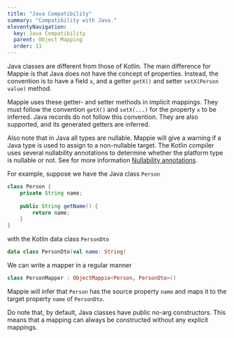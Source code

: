 ```yaml
---
title: "Java Compatibility"
summary: "Compatibility with Java."
eleventyNavigation:
  key: Java Compatibility
  parent: Object Mapping
  order: 11
---
```


Java classes are different from those of Kotlin. The main difference for Mappie is that Java does not have the concept
of properties. Instead, the convention is to have a field `x`, and a getter `getX()` and setter `setX(Person value)`
method. 

Mappie uses these getter- and setter methods in implicit mappings. They must follow the convention `getX()` and 
`setX(...)` for the property `x` to be inferred. Java records do not follow this convention. They are also supported, 
and its generated getters are inferred.

Also note that in Java all types are nullable. Mappie will give a warning if a Java type is used to assign to a 
non-nullable target. The Kotlin compiler uses several nullability annotations to determine whether the platform type 
is nullable or not. See for more information [Nullability annotations](https://kotlinlang.org/docs/java-interop.html#nullability-annotations).

For example, suppose we have the Java class `Person`
```java
class Person {
    private String name;
    
    public String getName() {
        return name;
    }
}
```
with the Kotlin data class `PersonDto`
```kotlin
data class PersonDto(val name: String)
```
We can write a mapper in a regular manner
```kotlin
class PersonMapper : ObjectMappie<Person, PersonDto>()
```
Mappie will infer that `Person` has the source property `name` and maps it to the target property `name` of `PersonDto`.

Do note that, by default, Java classes have public no-arg constructors. This means that a mapping can always be 
constructed without any explicit mappings.